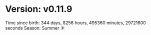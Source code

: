 # Version: v0.11.9
Time since birth: 344 days, 8256 hours, 495360 minutes, 29721600 seconds
Season: Summer ☀️

